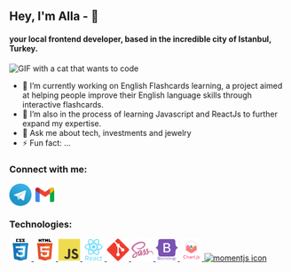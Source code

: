 <h2> Hey, I'm Alla - 👋 </h2>
<h4>your local frontend developer, based in the incredible city of Istanbul, Turkey.</h4>

<p><img src="./images/gimmeCode.gif" width="200px" alt="GIF with a cat that wants to code"></p>

- 🔭 I’m currently working on English Flashcards learning, a project aimed at helping people improve their English language skills through interactive flashcards.
- 🌱 I’m also in the process of learning Javascript and ReactJs to further expand my expertise.
- 💬 Ask me about tech, investments and jewelry
- ⚡ Fun fact: ...
  
<h3>Connect with me:</h3>
<a href="https://t.me/NesyaNesya" target="_blank"><img align="center" src="./icons/telegram.svg" alt="telegram icon" height="40" width="40" /></a>
<a href="mailto:melikhovainna@gmail.com" target="_blank"><img align="center" src="./icons/gmail.svg" alt="gmail icon" height="40" width="40" /></a>

<h3>Technologies:</h3>
<p align="left">
<a href="https://www.w3schools.com/css/" target="_blank" > <img src="./icons/css3.svg" alt="css3 icon" width="40" height="40"/> </a>
<a href="https://www.w3.org/html/" target="_blank"> <img src="./icons/html5.svg" alt="html5 icon" width="40" height="40"/> </a>
<a href="https://developer.mozilla.org/en-US/docs/Web/JavaScript" target="_blank" > <img src="./icons/javascript.svg" alt="javascript icon" width="40" height="40"/> </a> 
<a href="https://reactjs.org/" target="_blank" > <img src="./icons/react.svg" alt="react icon" width="40" height="40"/> </a>
<a href="https://git-scm.com/" target="_blank"> <img src="./icons/git.svg" alt="git icon" width="40" height="40"/> </a>
<a href="https://sass-lang.com" target="_blank" > <img src="./icons/sass.svg" alt="sass icon" width="40" height="40"/> </a>
<a href="https://getbootstrap.com" target="_blank"> <img src="./icons/bootstrap.svg" alt="bootstrap icon" width="40" height="40"/> </a> 
<a href="https://www.chartjs.org" target="_blank"> <img src="./icons/chart.svg" alt="chartjs icon" width="40" height="40"/> </a>
<a href="https://momentjs.com/" target="_blank"> <img src="./icons/momentjs.svg" alt="momentjs icon" width="40" height="40"/> </a>
</p>
